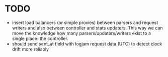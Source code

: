 # TODO

* insert load balancers (or simple proxies) between parsers and
  request writers and also between controller and stats updaters.
  This way we can move the knowledge how many parsers/updaters/writers
  exist to a single place: the controller.
* should send sent_at field with logjam request data (UTC) to detect clock
  drift more reliably
